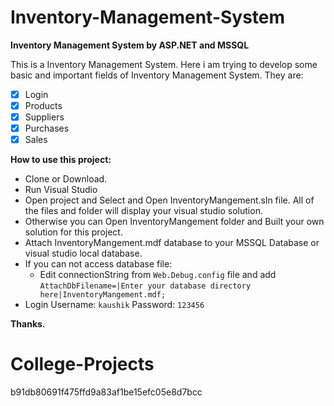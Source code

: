 # Inventory-Management-System
**Inventory Management System by ASP.NET and MSSQL**

This is a Inventory Management System. Here i am trying to develop some basic and important fields of Inventory Management System.
They are: 
- [x] Login
- [x] Products
- [x] Suppliers
- [x] Purchases
- [x] Sales

**How to use this project:** 
- Clone or Download.
- Run Visual Studio
- Open project and Select and Open InventoryMangement.sln file. All of the files and folder will display your visual studio solution.
- Otherwise you can Open InventoryMangement folder and Built your own solution for this project.
- Attach InventoryMangement.mdf database to your MSSQL Database or visual studio local database. 
- If you can not access database file:
  - Edit connectionString from `Web.Debug.config` file and add `AttachDbFilename=|Enter your database directory here|InventoryMangement.mdf;` 
- Login Username: `kaushik` Password: `123456`

**Thanks.**

# College-Projects
b91db80691f475ffd9a83af1be15efc05e8d7bcc
